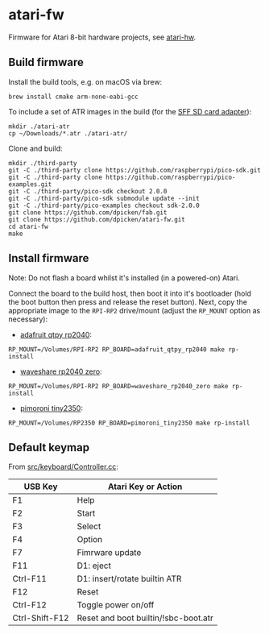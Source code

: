 # atari-fw

Firmware for Atari 8-bit hardware projects, see [atari-hw](https://github.com/dpicken/atari-hw).

## Build firmware

Install the build tools, e.g. on macOS via brew:

```
brew install cmake arm-none-eabi-gcc
```

To include a set of ATR images in the build (for the [SFF SD card adapter](https://github.com/dpicken/atari-hw/blob/main/doc/sbc-sd.md)):

```
mkdir ./atari-atr
cp ~/Downloads/*.atr ./atari-atr/
```

Clone and build:

```
mkdir ./third-party
git -C ./third-party clone https://github.com/raspberrypi/pico-sdk.git
git -C ./third-party clone https://github.com/raspberrypi/pico-examples.git
git -C ./third-party/pico-sdk checkout 2.0.0
git -C ./third-party/pico-sdk submodule update --init
git -C ./third-party/pico-examples checkout sdk-2.0.0
git clone https://github.com/dpicken/fab.git
git clone https://github.com/dpicken/atari-fw.git
cd atari-fw
make
```

## Install firmware

Note: Do not flash a board whilst it's installed (in a powered-on) Atari.

Connect the board to the build host, then boot it into it's bootloader (hold the boot button then press and release the reset button).  Next, copy the appropriate image to the `RPI-RP2` drive/mount (adjust the `RP_MOUNT` option as necessary):

  - [adafruit qtpy rp2040](https://www.adafruit.com/product/4900):
  ```
  RP_MOUNT=/Volumes/RPI-RP2 RP_BOARD=adafruit_qtpy_rp2040 make rp-install
  ```
  - [waveshare rp2040 zero](https://www.waveshare.com/rp2040-zero.htm):
  ```
  RP_MOUNT=/Volumes/RPI-RP2 RP_BOARD=waveshare_rp2040_zero make rp-install
  ```
  - [pimoroni tiny2350](https://shop.pimoroni.com/products/tiny-2350?variant=42092638699603):
  ```
  RP_MOUNT=/Volumes/RP2350 RP_BOARD=pimoroni_tiny2350 make rp-install
  ```

## Default keymap

From [src/keyboard/Controller.cc](/src/keyboard/Controller.cc):

| USB Key           | Atari Key or Action                  |
|-------------------|--------------------------------------|
| F1                | Help                                 |
| F2                | Start                                |
| F3                | Select                               |
| F4                | Option                               |
| F7                | Fimrware update                      |
| F11               | D1: eject                            |
| Ctrl-F11          | D1: insert/rotate builtin ATR        |
| F12               | Reset                                |
| Ctrl-F12          | Toggle power on/off                  |
| Ctrl-Shift-F12    | Reset and boot builtin/!sbc-boot.atr |
